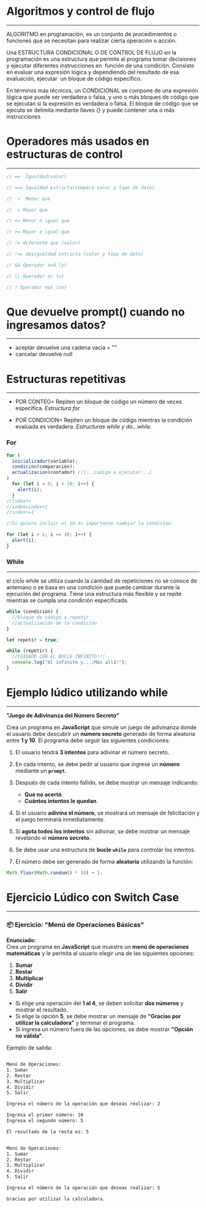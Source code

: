 # Algoritmos y control de flujo

---

ALGORITMO en programación, es un conjunto de procedimientos o funciones que se necesitan para realizar cierta operación o acción.

Una ESTRUCTURA CONDICIONAL O DE CONTROL DE FLUJO en la programación es una estructura que permite al programa tomar decisiones y ejecutar diferentes instrucciones en  función de una condición. Consiste en evaluar una expresión lógica y dependiendo del resultado de esa evaluación, ejecutar  un bloque de código específico.

En términos más técnicos, un CONDICIONAL se compone de una expresión lógica que puede ser verdadera o falsa, y uno o más bloques de código que se ejecutan si la expresión es verdadera o falsa. El bloque de código que se ejecuta se delimita mediante llaves {} y puede contener una o más instrucciones

# Operadores más usados en estructuras de control

---

```javascript
// ==  Igualdad(valor)

// === Igualdad estricta(compara valor y tipo de dato)

//  <  Menor que

//  > Mayor que

// <= Menor o igual que

// >= Mayor o igual que

// != diferente que (valor)

// !== desigualdad estricta (valor y tipo de dato)

// && Operador and (y)

// || Operador or (o)

// ! Operador not (no)
```

# Que devuelve prompt() cuando no ingresamos datos?

---

- aceptar devuelve una cadena vacía = ""
- cancelar devuelve null

# Estructuras repetitivas

---

- POR CONTEO= Repiten un bloque de código un número de veces específica. _Estructura for._

- POR CONDICION= Repiten un bloque de código mientras la condición evaluada es verdadera. _Estructuras while y do...while._

### For

```javascript
for (
  inicializador(variable);
  condicion(comparación);
  actualizacion(contador) //{...codigo a ejecutar...}
)
  for (let i = 0; i < 10; i++) {
    alert(i);
  }
//index++
//index=index+1
//index+=1

//Si quiero incluir el 10 es importante cambiar la condicion

for (let i = 1; i <= 10; i++) {
  alert(i);
}
```

### While

---

el ciclo while se utiliza cuando la cantidad de repeticiones no se conoce de antemano o se basa en una condición que puede cambiar durante la ejecución del programa. Tiene una estructura más flexible y se repite mientras se cumpla una condición especificada.

```javascript
while (condición) {
  //bloque de código a repetir
  //actualización de la condición
}

let repetir = true;

while (repetir) {
  //CUIDADO CON EL BUCLE INFINITO!!!
  console.log("Al infinito y...¡Más allá!");
}
```

# Ejemplo lúdico utilizando while

---

**"Juego de Adivinanza del Número Secreto"**

Crea un programa en **JavaScript** que simule un juego de adivinanza donde el usuario debe descubrir un **número secreto** generado de forma aleatoria entre **1 y 10**. El programa debe seguir las siguientes condiciones:

1. El usuario tendrá **3 intentos** para adivinar el número secreto.
2. En cada intento, se debe pedir al usuario que ingrese un **número** mediante un **`prompt`**.
3. Después de cada intento fallido, se debe mostrar un mensaje indicando:

   - **Que no acertó**.
   - **Cuántos intentos le quedan**.

4. Si el usuario **adivina el número**, se mostrará un mensaje de felicitación y el juego terminará inmediatamente.
5. Si **agota todos los intentos** sin adivinar, se debe mostrar un mensaje revelando el **número secreto**.
6. Se debe usar una estructura de **bucle `while`** para controlar los intentos.
7. El número debe ser generado de forma **aleatoria** utilizando la función:

```javascript
Math.floor(Math.random() * 10) + 1;
```

# Ejercicio Lúdico con Switch Case

---

### 📦 **Ejercicio: "Menú de Operaciones Básicas"**

**Enunciado:**  
Crea un programa en **JavaScript** que muestre un **menú de operaciones matemáticas** y le permita al usuario elegir una de las siguientes opciones:

1. **Sumar**
2. **Restar**
3. **Multiplicar**
4. **Dividir**
5. **Salir**

- Si elige una operación del **1 al 4**, se deben solicitar **dos números** y mostrar el resultado.
- Si elige la opción **5**, se debe mostrar un mensaje de **"Gracias por utilizar la calculadora"** y terminar el programa.
- Si ingresa un número fuera de las opciones, se debe mostrar **"Opción no válida"**.

Ejemplo de salida:

```txt

Menú de Operaciones:
1. Sumar
2. Restar
3. Multiplicar
4. Dividir
5. Salir

Ingresa el número de la operación que deseas realizar: 2

Ingresa el primer número: 10
Ingresa el segundo número: 5

El resultado de la resta es: 5

```

```txt

Menú de Operaciones:
1. Sumar
2. Restar
3. Multiplicar
4. Dividir
5. Salir

Ingresa el número de la operación que deseas realizar: 5

Gracias por utilizar la calculadora.
```
